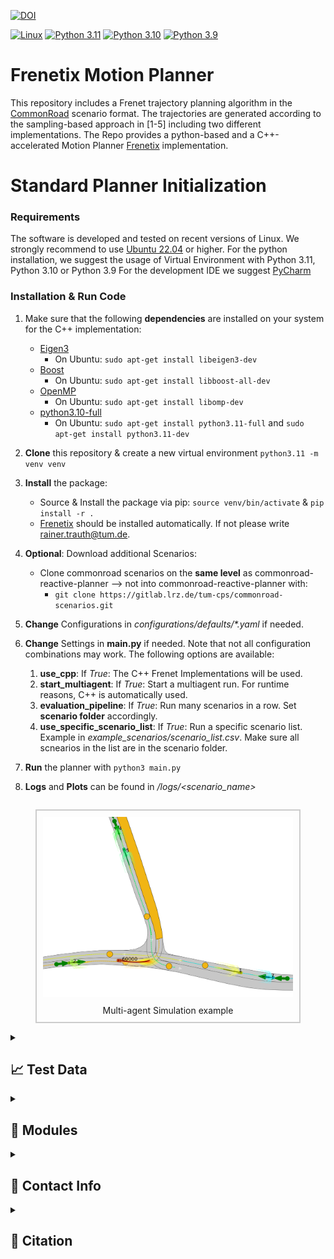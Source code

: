 [![DOI](https://zenodo.org/badge/700239470.svg)](https://zenodo.org/records/10078062)

[![Linux](https://img.shields.io/badge/os-linux-blue.svg)](https://www.linux.org/)
[![Python 3.11](https://img.shields.io/badge/python-3.11-blue.svg)](https://www.python.org/downloads/release/python-3110/) [![Python 3.10](https://img.shields.io/badge/python-3.10-blue.svg)](https://www.python.org/downloads/release/python-3100/) [![Python 3.9](https://img.shields.io/badge/python-3.9-blue.svg)](https://www.python.org/downloads/release/python-390/)


# Frenetix Motion Planner

This repository includes a Frenet trajectory planning algorithm in the [CommonRoad](https://commonroad.in.tum.de/) scenario format.
The trajectories are generated according to the sampling-based approach in [1-5] including two different implementations.
The Repo provides a python-based and a C++-accelerated Motion Planner [Frenetix](https://github.com/TUM-AVS/Frenetix/) implementation.

# Standard Planner Initialization

### Requirements
The software is  developed and tested on recent versions of Linux. We strongly recommend to use [Ubuntu 22.04](https://ubuntu.com/download/desktop) or higher.
For the python installation, we suggest the usage of Virtual Environment with Python 3.11, Python 3.10 or Python 3.9
For the development IDE we suggest [PyCharm](http://www.jetbrains.com/pycharm/)

### Installation & Run Code
1. Make sure that the following **dependencies** are installed on your system for the C++ implementation:
   * [Eigen3](https://eigen.tuxfamily.org/dox/) 
     * On Ubuntu: `sudo apt-get install libeigen3-dev`
   * [Boost](https://www.boost.org/)
     * On Ubuntu: `sudo apt-get install libboost-all-dev`
   * [OpenMP](https://www.openmp.org/) 
     * On Ubuntu: `sudo apt-get install libomp-dev`
   * [python3.10-full](https://packages.ubuntu.com/jammy/python3.10-full) 
        * On Ubuntu: `sudo apt-get install python3.11-full` and `sudo apt-get install python3.11-dev`

2. **Clone** this repository & create a new virtual environment `python3.11 -m venv venv`

3. **Install** the package:
    * Source & Install the package via pip: `source venv/bin/activate` & `pip install -r .`
    * [Frenetix](https://pypi.org/project/frenetix/) should be installed automatically. If not please write [rainer.trauth@tum.de](mailto:rainer.trauth@tum.de).

4. **Optional**: Download additional Scenarios:
    * Clone commonroad scenarios on the **same level** as commonroad-reactive-planner --> not into commonroad-reactive-planner with: 
      * `git clone https://gitlab.lrz.de/tum-cps/commonroad-scenarios.git`

5. **Change** Configurations in _configurations/defaults/*.yaml_ if needed. 

6. **Change** Settings in **main.py** if needed. Note that not all configuration combinations may work. The following options are available:
   1. **use_cpp**: If _True_: The C++ Frenet Implementations will be used. 
   2. **start_multiagent**: If _True_: Start a multiagent run. For runtime reasons, C++ is automatically used.
   3. **evaluation_pipeline**: If _True_: Run many scenarios in a row. Set **scenario folder** accordingly.
   4. **use_specific_scenario_list**: If _True_: Run a specific scenario list. Example in _example_scenarios/scenario_list.csv_. Make sure all scnearios in the list are in the scenario folder.

7. **Run** the planner with `python3 main.py`
8. **Logs** and **Plots** can be found in _/logs/<scenario_name>_


<figure style="border: 2px solid #cccccc; padding: 10px; display: inline-block;">
<img src="doc/images/ZAM_Tjunction-1_8_T-1_038.png" alt="reactive-planner" width="600" />
  <figcaption style="text-align: center; margin-top: 10px;">Multi-agent Simulation example</figcaption>
</figure>



</details>


<details>
<summary> <h2> 📈 Test Data </h2> </summary>

Additional scenarios can be found [here](https://commonroad.in.tum.de/scenarios).

</details>

<details>
<summary> <h2> 🔧 Modules </h2> </summary>

Detailed documentation of the functionality behind the single modules can be found below.

1. [General Planning Algorithm](README.md)

2. [Frenetix C++ Trajectory Handler](https://github.com/TUM-AVS/Frenetix)

3. [Commonroad Scenario Handler](cr_scenario_handler/README.md)

4. [Behavior Planner](behavior_planner/README.md)

5. [Occlusion-aware Module](frenetix_motion_planner/occlusion_planning/README.md)

6. [Wale-Net](https://github.com/TUMFTM/Wale-Net)

7. [Risk-Assessment](https://github.com/TUMFTM/EthicalTrajectoryPlanning)

</details>

<details>
<summary> <h2> 📇 Contact Info </h2> </summary>

[Rainer Trauth](mailto:rainer.trauth@tum.de),
Institute of Automotive Technology,
School of Engineering and Design,
Technical University of Munich,
85748 Garching,
Germany

[Johannes Betz](mailto:johannes.betz@tum.de),
Professorship Autonomous Vehicle Systems,
School of Engineering and Design,
Technical University of Munich,
85748 Garching,
Germany

</details>

<details>
<summary> <h2> 📃 Citation </h2> </summary>
   
If you use this repository for any academic work, please cite our code:

```bibtex
@misc{GitHubRepo,
  author = {Rainer Trauth},
  title = {Frenetix Motion Planner},
  year = {2023},
  publisher = {GitHub},
  journal = {GitHub repository},
  doi = {10.5281/zenodo.10078062},
  url = {https://github.com/TUM-AVS/Frenetix-Motion-Planner}
}
```
</details>